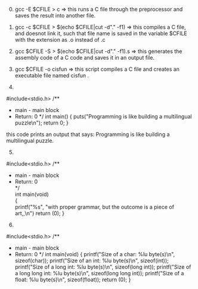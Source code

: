 0) gcc -E $CFILE > c => this runs a C file through the preprocessor and saves the result into another file.

1) gcc -c $CFILE > $(echo $CFILE|cut -d"." -f1) => this compiles a C file, and doesnot link it, such that file name is saved in the variable $CFILE with the extension as .o instead of .c

2) gcc $CFILE -S > $(echo $CFILE|cut -d"." -f1).s => this generates the assembly code of a C code and saves it in an output file.

3) gcc $CFILE -o cisfun => this script compiles a C file and creates an executable file named cisfun .

4)
#include<stdio.h>
/**
 * main - main block
 * Return: 0
*/
int main()
{
puts("Programming is like building a multilingual puzzle\n");
return 0;
}

this code prints an output that says: Programming is like building a multilingual puzzle.

5)
#include<stdio.h>
/**                                                                 
* main - main block                                                 
* Return: 0                                                         
*/                                                                  
int main(void)                                                      
{                                                                   
printf("%s", "with proper grammar, but the outcome is a piece of art,,\n")
return (0);
}



6)
#include<stdio.h>
/**
* main - main block
* Return: 0
*/
int main(void)
{
printf("Size of a char: %lu byte(s)\n", sizeof(char));
printf("Size of an int: %lu byte(s)\n", sizeof(int));
printf("Size of a long int: %lu byte(s)\n", sizeof(long int));
printf("Size of a long long int: %lu byte(s)\n", sizeof(long long int));
printf("Size of a float: %lu byte(s)\n", sizeof(float));
return (0);
}
